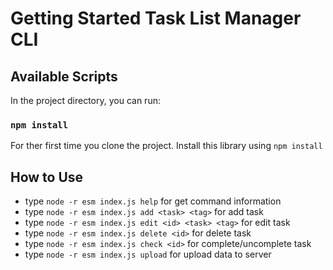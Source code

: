 # Getting Started Task List Manager CLI

## Available Scripts

In the project directory, you can run:

### `npm install`

For ther first time you clone the project. Install this library using `npm install`

## How to Use
- type `node -r esm index.js help` for get command information
- type `node -r esm index.js add <task> <tag>` for add task
- type `node -r esm index.js edit <id> <task> <tag>` for edit task
- type `node -r esm index.js delete <id>` for delete task
- type `node -r esm index.js check <id>` for complete/uncomplete task
- type `node -r esm index.js upload` for upload data to server
